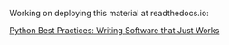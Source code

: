 Working on deploying this material at readthedocs.io:

   [Python Best Practices: Writing Software that Just Works](http://python-best-practices-software-that-just-works.readthedocs.io/en/latest/)

